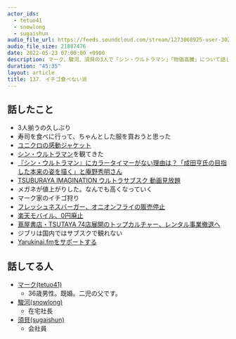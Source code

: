 ```yaml
---
actor_ids:
  - tetuo41
  - snowlong
  - sugaishun
audio_file_url: https://feeds.soundcloud.com/stream/1273068925-user-302747142-yarukinai-137-2022-05-23.mp3
audio_file_size: 21887476
date: 2022-05-23 07:00:00 +0900
description: マーク、駿河、須貝の3人で「シン・ウルトラマン」「物価高騰」について話しました。
duration: "45:35"
layout: article
title: 137. イチゴ食べない派
---
```


## 話したこと
- 3人揃うの久しぶり
- 寿司を食べに行って、ちゃんとした服を買おうと思った
- [ユニクロの感動ジャケット](https://www.uniqlo.com/jp/ja/men/outerwear/kando-jacket)
- [シン・ウルトラマン](https://shin-ultraman.jp/)を観てきた
- [『シン・ウルトラマン』にカラータイマーがない理由は？「成田亨氏の目指した本来の姿を描く」と庵野秀明さん](https://www.huffingtonpost.jp/entry/color-timer_jp_627da329e4b06ce0a1b45570)
- [TSUBURAYA IMAGINATION ウルトラサブスク 動画見放題](https://imagination.m-78.jp/)
- メガネが値上がりした。なんでも高くなっていく
- マーク家のイチゴ狩り
- [フレッシュネスバーガー、オニオンフライの販売停止](https://www.freshnessburger.co.jp/brandnews/2117/)
- [楽天モバイル、0円廃止](https://news.yahoo.co.jp/pickup/6426749)
- [蔦屋書店・TSUTAYA 74店展開のトップカルチャー、レンタル事業撤退へ](https://av.watch.impress.co.jp/docs/news/1338874.html)
- ジブリは国内ではサブスクで観れない
- [Yarukinai.fmをサポートする](https://note.com/tetuo41/circle)

## 話してる人
- [マーク(tetuo41)](https://twitter.com/tetuo41)
  - 36歳男性。既婚。二児の父です。
- [駿河(snowlong)](https://twitter.com/_snowlong)
  - 在宅社長
- [須貝(sugaishun)](https://twitter.com/sugaishun)
  - 会社員
